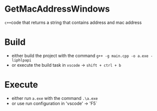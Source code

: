 # GetMacAddressWindows
`c++`code that returns a string that contains address and mac address

# Build
* either build the project with the command `g++ -g main.cpp -o a.exe -liphlpapi`
* or execute the build task in `vscode` -> `shift + ctrl + b`

# Execute
* either run `a.exe` with the command `.\a.exe`
* or use run configuration in 'vscode' -> 'F5`
